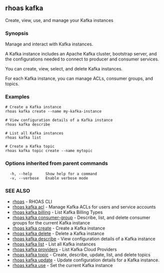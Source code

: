 ## rhoas kafka

Create, view, use, and manage your Kafka instances

### Synopsis

Manage and interact with Kafka instances.

A Kafka instance includes an Apache Kafka cluster, bootstrap server, and the configurations needed to connect to producer and consumer services.

You can create, view, select, and delete Kafka instances.

For each Kafka instance, you can manage ACLs, consumer groups, and topics.


### Examples

```
# Create a Kafka instance
rhoas kafka create --name my-kafka-instance

# View configuration details of a Kafka instance
rhoas kafka describe

# List all Kafka instances
rhoas kafka list

# Create a Kafka topic
rhoas kafka topic create --name mytopic

```

### Options inherited from parent commands

```
  -h, --help      Show help for a command
  -v, --verbose   Enable verbose mode
```

### SEE ALSO

* [rhoas](rhoas.md)	 - RHOAS CLI
* [rhoas kafka acl](rhoas_kafka_acl.md)	 - Manage Kafka ACLs for users and service accounts
* [rhoas kafka billing](rhoas_kafka_billing.md)	 - List Kafka Billing Types
* [rhoas kafka consumer-group](rhoas_kafka_consumer-group.md)	 - Describe, list, and delete consumer groups for the current Kafka instance
* [rhoas kafka create](rhoas_kafka_create.md)	 - Create a Kafka instance
* [rhoas kafka delete](rhoas_kafka_delete.md)	 - Delete a Kafka instance
* [rhoas kafka describe](rhoas_kafka_describe.md)	 - View configuration details of a Kafka instance
* [rhoas kafka list](rhoas_kafka_list.md)	 - List all Kafka instances
* [rhoas kafka providers](rhoas_kafka_providers.md)	 - List Kafka Cloud Providers
* [rhoas kafka topic](rhoas_kafka_topic.md)	 - Create, describe, update, list, and delete topics
* [rhoas kafka update](rhoas_kafka_update.md)	 - Update configuration details for a Kafka instance.
* [rhoas kafka use](rhoas_kafka_use.md)	 - Set the current Kafka instance

